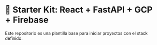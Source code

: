 # 🚀 Starter Kit: React + FastAPI + GCP + Firebase

Este repositorio es una plantilla base para iniciar proyectos con el stack definido.
